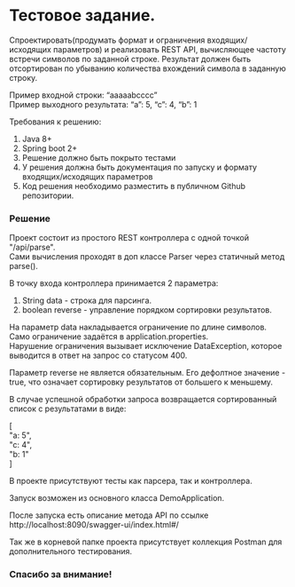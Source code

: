 # Тестовое задание.

Спроектировать(продумать формат и ограничения входящих/исходящих параметров) и реализовать REST API, вычисляющее частоту встречи символов по заданной строке. Результат должен быть отсортирован по убыванию количества вхождений символа в заданную строку.  

Пример входной строки: “aaaaabcccc”  
Пример выходного результата: “a”: 5, “c”: 4, “b”: 1

Требования к решению:  
1. Java 8+  
2. Spring boot 2+  
3. Решение должно быть покрыто тестами  
4. У решения должна быть документация по запуску и формату входящих/исходящих параметров  
5. Код решения необходимо разместить в публичном Github репозитории.  


### Решение 

Проект состоит из простого REST контроллера с одной точкой "/api/parse".  
Сами вычисления проходят в доп классе Parser через статичный метод parse().


В точку входа контроллера принимается 2 параметра:  
1. String data - строка для парсинга.
2. boolean reverse - управление порядком сортировки результатов.

На параметр data накладывается ограничение по длине символов. Само ограничение задаётся в application.properties.  
Нарушение ограничения вызывает исключение DataException, которое выводится в ответ на запрос со статусом 400.

Параметр reverse не является обязательным. Его дефолтное значение - true, что означает сортировку результатов от большего к меньшему.  

В случае успешной обработки запроса возвращается сортированный список с результатами в виде:  

[  
"a: 5",  
"c: 4",  
"b: 1"  
]  

В проекте присутствуют тесты как парсера, так и контроллера.  

Запуск возможен из основного класса DemoApplication.   

После запуска есть описание метода API по ссылке http://localhost:8090/swagger-ui/index.html#/

Так же в корневой папке проекта присутствует коллекция Postman для дополнительного тестирования.

### Спасибо за внимание!